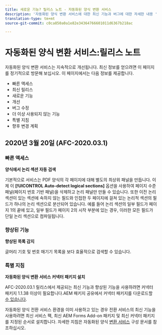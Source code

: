 ```yaml
---
title: 새로운 기능? 릴리스 노트 - 자동화된 양식 변환 서비스
description: '자동화된 양식 변환 서비스에 대한 최신 기능과 버그에 대한 자세한 내용 '
translation-type: tm+mt
source-git-commit: c0ca850a0a1e82e34364766601011d6367b218ac

---
```



# 자동화된 양식 변환 서비스:릴리스 노트

자동화된 양식 변환 서비스는 지속적으로 개선됩니다. 최신 정보를 얻으려면 이 페이지를 정기적으로 방문해 보십시오. 이 페이지에서는 다음 정보를 제공합니다.

* 빠른 액세스
* 최신 릴리스
* 새로운 기능
* 개선
* 버그 수정
* 더 이상 사용되지 않는 기능
* 특별 지침
* 향후 변경 계획

## 2020년 3월 20일 (AFC-2020.03.1)

### 빠른 액세스

**양식에서 논리 섹션 자동 검색**

기본적으로 서비스는 PDF 양식의 각 페이지에 대해 별도의 최상위 패널을 만듭니다. 이제 이 **[!UICONTROL Auto-detect logical sections]** 옵션을 사용하여 페이지 수준 패널(페이지 번호 기반 패널)을 삭제하고 논리 패널만 만들 수 있습니다. 또한 이전 논리 섹션이 있는 섹션에 속하지 않는 필드와 인접한 두 페이지에 걸쳐 있는 논리적 섹션의 필드가 하나의 논리 섹션으로 분산되어 있습니다. 예를 들어 논리 섹션의 일부 필드가 페이지 1의 끝에 있고, 일부 필드가 페이지 2의 시작 부분에 있는 경우, 이러한 모든 필드가 단일 논리 섹션으로 컴파일됩니다.

### 향상된 기능

**향상된 목록 감지**

글머리 기호 및 번호 매기기 목록을 보다 효율적으로 검색할 수 있습니다.

### 특별 지침

**자동화된 양식 변환 서비스 커넥터 패키지 설치**

AFC-2020.03.1 릴리스에서 제공되는 최신 기능과 향상된 기능을 사용하려면 커넥터 패키지 1.1.38 이상이 필요합니다.AEM 패키지 공유에서 커넥터 패키지를 다운로드할 [수 있습니다](https://www.adobeaemcloud.com/content/marketplace/marketplaceProxy.html?packagePath=/content/companies/public/adobe/packages/cq650/featurepack/AFCS-Connector-2020.03.1).

자동화된 양식 전환 서비스 환경을 이미 사용하고 있는 경우 전환 서비스의 최신 기능을 사용하려면 최신 서비스 팩, 최신 AEM Forms Add-on 패키지 및 최신 커넥터 패키지를 지정된 순서로 설치합니다. 자세한 지침은 자동화된 양식 [변환 서비스](configure-service.md) 구성 문서를 참조하십시오.